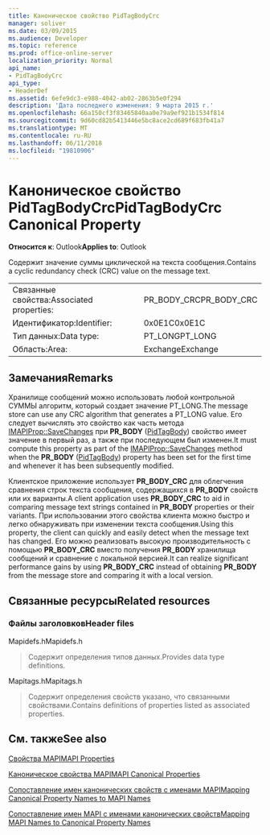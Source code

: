 ```yaml
---
title: Каноническое свойство PidTagBodyCrc
manager: soliver
ms.date: 03/09/2015
ms.audience: Developer
ms.topic: reference
ms.prod: office-online-server
localization_priority: Normal
api_name:
- PidTagBodyCrc
api_type:
- HeaderDef
ms.assetid: 6efe9dc3-e988-4042-ab02-2863b5e0f294
description: 'Дата последнего изменения: 9 марта 2015 г.'
ms.openlocfilehash: 66a150cf3f83465840aa0e79a9ef921b1534f814
ms.sourcegitcommit: 9d60cd82b5413446e5bc8ace2cd689f683fb41a7
ms.translationtype: MT
ms.contentlocale: ru-RU
ms.lasthandoff: 06/11/2018
ms.locfileid: "19810906"
---
```

# <a name="pidtagbodycrc-canonical-property"></a><span data-ttu-id="3e79f-103">Каноническое свойство PidTagBodyCrc</span><span class="sxs-lookup"><span data-stu-id="3e79f-103">PidTagBodyCrc Canonical Property</span></span>

  
  
<span data-ttu-id="3e79f-104">**Относится к**: Outlook</span><span class="sxs-lookup"><span data-stu-id="3e79f-104">**Applies to**: Outlook</span></span> 
  
<span data-ttu-id="3e79f-105">Содержит значение суммы циклической на текста сообщения.</span><span class="sxs-lookup"><span data-stu-id="3e79f-105">Contains a cyclic redundancy check (CRC) value on the message text.</span></span>
  
|||
|:-----|:-----|
|<span data-ttu-id="3e79f-106">Связанные свойства:</span><span class="sxs-lookup"><span data-stu-id="3e79f-106">Associated properties:</span></span>  <br/> |<span data-ttu-id="3e79f-107">PR_BODY_CRC</span><span class="sxs-lookup"><span data-stu-id="3e79f-107">PR_BODY_CRC</span></span>  <br/> |
|<span data-ttu-id="3e79f-108">Идентификатор:</span><span class="sxs-lookup"><span data-stu-id="3e79f-108">Identifier:</span></span>  <br/> |<span data-ttu-id="3e79f-109">0x0E1C</span><span class="sxs-lookup"><span data-stu-id="3e79f-109">0x0E1C</span></span>  <br/> |
|<span data-ttu-id="3e79f-110">Тип данных:</span><span class="sxs-lookup"><span data-stu-id="3e79f-110">Data type:</span></span>  <br/> |<span data-ttu-id="3e79f-111">PT_LONG</span><span class="sxs-lookup"><span data-stu-id="3e79f-111">PT_LONG</span></span>  <br/> |
|<span data-ttu-id="3e79f-112">Область:</span><span class="sxs-lookup"><span data-stu-id="3e79f-112">Area:</span></span>  <br/> |<span data-ttu-id="3e79f-113">Exchange</span><span class="sxs-lookup"><span data-stu-id="3e79f-113">Exchange</span></span>  <br/> |
   
## <a name="remarks"></a><span data-ttu-id="3e79f-114">Замечания</span><span class="sxs-lookup"><span data-stu-id="3e79f-114">Remarks</span></span>

<span data-ttu-id="3e79f-115">Хранилище сообщений можно использовать любой контрольной СУММЫ алгоритм, который создает значение PT_LONG.</span><span class="sxs-lookup"><span data-stu-id="3e79f-115">The message store can use any CRC algorithm that generates a PT_LONG value.</span></span> <span data-ttu-id="3e79f-116">Его следует вычислять это свойство как часть метода [IMAPIProp::SaveChanges](imapiprop-savechanges.md) при **PR_BODY** ([PidTagBody](pidtagbody-canonical-property.md)) свойство имеет значение в первый раз, а также при последующем был изменен.</span><span class="sxs-lookup"><span data-stu-id="3e79f-116">It must compute this property as part of the [IMAPIProp::SaveChanges](imapiprop-savechanges.md) method when the **PR_BODY** ([PidTagBody](pidtagbody-canonical-property.md)) property has been set for the first time and whenever it has been subsequently modified.</span></span>
  
<span data-ttu-id="3e79f-117">Клиентское приложение использует **PR_BODY_CRC** для облегчения сравнения строк текста сообщения, содержащихся в **PR_BODY** свойств или их варианты.</span><span class="sxs-lookup"><span data-stu-id="3e79f-117">A client application uses **PR_BODY_CRC** to aid in comparing message text strings contained in **PR_BODY** properties or their variants.</span></span> <span data-ttu-id="3e79f-118">При использовании этого свойства клиента можно быстро и легко обнаруживать при изменении текста сообщения.</span><span class="sxs-lookup"><span data-stu-id="3e79f-118">Using this property, the client can quickly and easily detect when the message text has changed.</span></span> <span data-ttu-id="3e79f-119">Его можно реализовать высокую производительность с помощью **PR_BODY_CRC** вместо получения **PR_BODY** хранилища сообщений и сравнение с локальной версией.</span><span class="sxs-lookup"><span data-stu-id="3e79f-119">It can realize significant performance gains by using **PR_BODY_CRC** instead of obtaining **PR_BODY** from the message store and comparing it with a local version.</span></span> 
  
## <a name="related-resources"></a><span data-ttu-id="3e79f-120">Связанные ресурсы</span><span class="sxs-lookup"><span data-stu-id="3e79f-120">Related resources</span></span>

### <a name="header-files"></a><span data-ttu-id="3e79f-121">Файлы заголовков</span><span class="sxs-lookup"><span data-stu-id="3e79f-121">Header files</span></span>

<span data-ttu-id="3e79f-122">Mapidefs.h</span><span class="sxs-lookup"><span data-stu-id="3e79f-122">Mapidefs.h</span></span>
  
> <span data-ttu-id="3e79f-123">Содержит определения типов данных.</span><span class="sxs-lookup"><span data-stu-id="3e79f-123">Provides data type definitions.</span></span>
    
<span data-ttu-id="3e79f-124">Mapitags.h</span><span class="sxs-lookup"><span data-stu-id="3e79f-124">Mapitags.h</span></span>
  
> <span data-ttu-id="3e79f-125">Содержит определения свойств указано, что связанными свойствами.</span><span class="sxs-lookup"><span data-stu-id="3e79f-125">Contains definitions of properties listed as associated properties.</span></span>
    
## <a name="see-also"></a><span data-ttu-id="3e79f-126">См. также</span><span class="sxs-lookup"><span data-stu-id="3e79f-126">See also</span></span>



[<span data-ttu-id="3e79f-127">Свойства MAPI</span><span class="sxs-lookup"><span data-stu-id="3e79f-127">MAPI Properties</span></span>](mapi-properties.md)
  
[<span data-ttu-id="3e79f-128">Каноническое свойства MAPI</span><span class="sxs-lookup"><span data-stu-id="3e79f-128">MAPI Canonical Properties</span></span>](mapi-canonical-properties.md)
  
[<span data-ttu-id="3e79f-129">Сопоставление имен канонических свойств с именами MAPI</span><span class="sxs-lookup"><span data-stu-id="3e79f-129">Mapping Canonical Property Names to MAPI Names</span></span>](mapping-canonical-property-names-to-mapi-names.md)
  
[<span data-ttu-id="3e79f-130">Сопоставление имен MAPI с именами канонических свойств</span><span class="sxs-lookup"><span data-stu-id="3e79f-130">Mapping MAPI Names to Canonical Property Names</span></span>](mapping-mapi-names-to-canonical-property-names.md)

